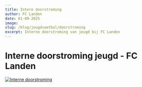 ```yaml
---
title: Intere doorstroming
author: FC Landen
date: 01-09-2025
image: 
slug: /blog/jeugdvoetbal/doorstroming
excerpt: Interne doorstroming van jeugd bij FC Landen
---
```


# Interne doorstroming jeugd - FC Landen

[![Interne doorstroming](/assets/images/interne-doorstroming.jpg)](https://www.fclanden.be)